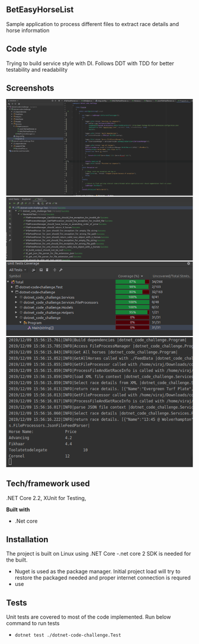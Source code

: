 ## BetEasyHorseList
Sample application to process different files to extract race details and horse information

## Code style
Trying to build service style with DI. Follows DDT with TDD for better testability and readability
 
## Screenshots
![picture](img/1.png)
![picture](img/2.png)
![picture](img/3.png)
![picture](img/4.png)

## Tech/framework used
.NET Core 2.2, XUnit for Testing, 

<b>Built with</b>
- .Net core

## Installation
The project is built on Linux using .NET Core
-.net core 2 SDK is needed for the built.
- Nuget is used as the package manager. Initial project load will try to restore the packaged needed and proper internet connection is requred
- use 


## Tests
Unit tests are covered to most of the code implemented. Run below command to run tests
- `dotnet test ./dotnet-code-challenge.Test`